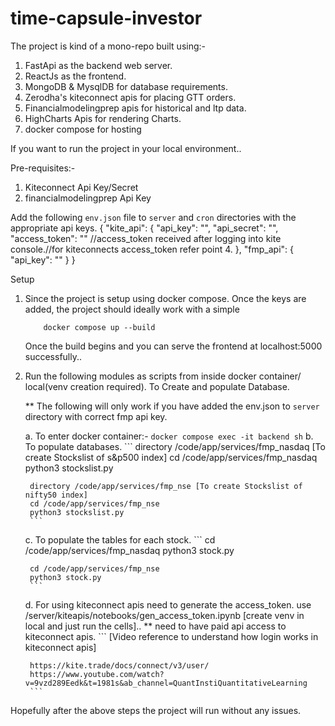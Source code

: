 # time-capsule-investor

The project is kind of a mono-repo built using:- 
1. FastApi as the backend web server.
2. ReactJs as the frontend.
3. MongoDB & MysqlDB for database requirements.
4. Zerodha's kiteconnect apis for placing GTT orders.
5. Financialmodelingprep apis for historical and ltp data.
6. HighCharts Apis for rendering Charts.
7. docker compose for hosting 

If you want to run the project in your local environment..

Pre-requisites:-
1. Kiteconnect Api Key/Secret
2. financialmodelingprep Api Key

Add the following `env.json` file to `server` and `cron` directories with the appropriate api keys.
    {
        "kite_api": {
            "api_key": "",
            "api_secret": "",
            "access_token": "" //access_token received after logging into kite console.//for kiteconnects access_token refer point 4. 
        },
        "fmp_api": {
            "api_key": "" 
        }
    }

Setup

1.  Since the project is setup using docker compose. Once the keys are added, the project should ideally work with a simple 

    ```
        docker compose up --build
    ```

    Once the build begins and you can serve the frontend at localhost:5000 successfully..


2. Run the following modules as scripts from inside docker container/ local(venv creation required). To Create and populate Database.

    ** The following will only work if you have added the env.json to `server` directory with correct fmp api key.

    a. To enter docker container:- 
        ```
        docker compose exec -it backend sh
        ```
    b. To populate databases.
        ```
        directory /code/app/services/fmp_nasdaq [To create Stockslist of s&p500 index]
        cd /code/app/services/fmp_nasdaq
        python3 stockslist.py 

        directory /code/app/services/fmp_nse [To create Stockslist of nifty50 index]
        cd /code/app/services/fmp_nse
        python3 stockslist.py
        ```

    c. To populate the tables for each stock. 
        ```
        cd /code/app/services/fmp_nasdaq
        python3 stock.py

        cd /code/app/services/fmp_nse
        python3 stock.py
        ```

    d. For using kiteconnect apis need to generate the access_token. use /server/kiteapis/notebooks/gen_access_token.ipynb [create venv in local and  just run the cells].. ** need to have paid api access to kiteconnect apis. 
        ```
        [Video reference to understand how login works in kiteconnect apis]

        https://kite.trade/docs/connect/v3/user/
        https://www.youtube.com/watch?v=9vzd289Eedk&t=1981s&ab_channel=QuantInstiQuantitativeLearning
        ```

Hopefully after the above steps the project will run without any issues.